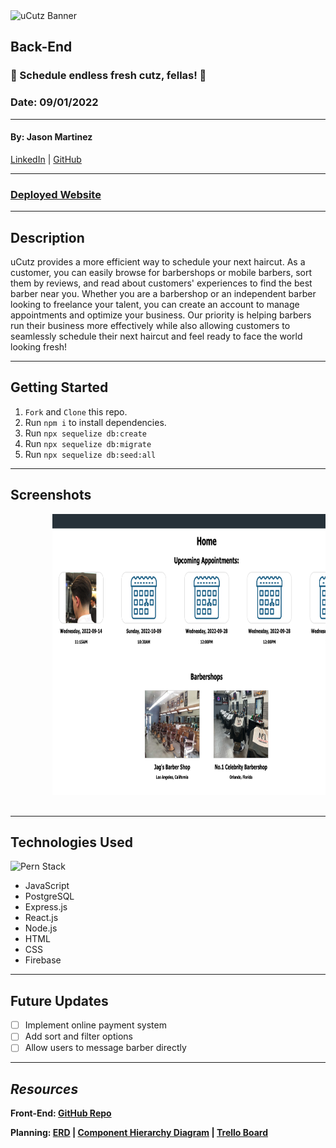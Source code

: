 <img style="center" src="https://www.signsworldwide.com/images/thumbnails/1007/387/detailed/4/Barber-Shop-Stripes-banner.jpg" alt="uCutz Banner"  width="1000">

## Back-End

### 💈 Schedule endless fresh cutz, fellas! 💈

### Date: 09/01/2022

---

#### By: Jason Martinez
<a href="https://www.linkedin.com/in/martinez-jason/" target="_blank" rel="noreferrer">LinkedIn</a> | <a href="https://github.com/jasonmar08" target="_blank" rel="noreferrer">GitHub</a>

---

### <a href="https://ucutz-dc42e.web.app/" target="_blank" alt="Deployed Website" rel="noreferrer">Deployed Website</a>

---

## Description

uCutz provides a more efficient way to schedule your next haircut. As a customer, you can easily browse for barbershops or mobile barbers, sort them by reviews, and read about customers' experiences to find the best barber near you. Whether you are a barbershop or an independent barber looking to freelance your talent, you can create an account to manage appointments and optimize your business. Our priority is helping barbers run their business more effectively while also allowing customers to seamlessly schedule their next haircut and feel ready to face the world looking fresh!

---

## Getting Started

1.   `Fork` and `Clone` this repo.
2.   Run `npm i` to install dependencies.
3.   Run `npx sequelize db:create`
4.   Run  `npx sequelize db:migrate`
5.   Run `npx sequelize db:seed:all`

---

## Screenshots

<div style= "center">
    <pre>
        <img src="/images/homepage.png"  height="450">&nbsp;&nbsp;&nbsp;<img src="/images/barber_avail.png" height="450">&nbsp;&nbsp;&nbsp;<img src="/images/barbershop_page.png" height="450">&nbsp;&nbsp;&nbsp;
    </pre>
</div>

---

## Technologies Used

<img style="center" src="https://i.postimg.cc/9fsrDs1d/PERN.png" alt="Pern Stack"  width="1000">

- JavaScript
- PostgreSQL
- Express.js
- React.js
- Node.js
- HTML
- CSS
- Firebase

---

## Future Updates

- [ ] Implement online payment system 
- [ ] Add sort and filter options
- [ ] Allow users to message barber directly

---

## **_Resources_**

**Front-End: [GitHub Repo](https://github.com/jasonmar08/uCutz_Front_End)**

**Planning: [ERD](https://lucid.app/lucidchart/93340747-74cf-4619-ace3-a9a14f4e0b94/edit?viewport_loc=-64%2C1617%2C1577%2C1001%2C0_0&invitationId=inv_5887dcc7-665d-48dc-b0fa-595ab11fb57f#) | [Component Hierarchy Diagram](https://lucid.app/lucidchart/04f550a3-8881-4b26-87bc-105c179c5572/edit?viewport_loc=23%2C-72%2C1929%2C1001%2C0_0&invitationId=inv_33c06eff-7677-4fa8-b7f5-fa40f33fa92c#) | [Trello Board](https://trello.com/invite/b/CEbsyhcc/b827462dedffdd5d0e34d487a8183d73/ucutz-full-stack-pern)**